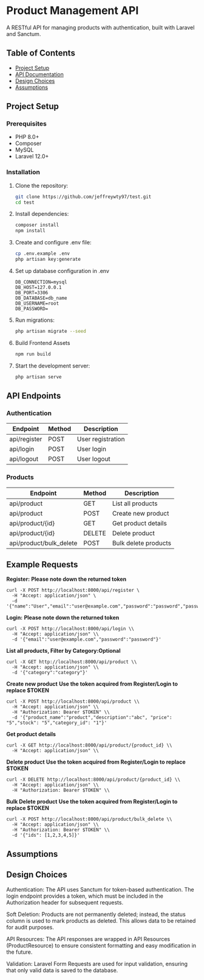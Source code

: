 # Product Management API

A RESTful API for managing products with authentication, built with Laravel and Sanctum.

## Table of Contents
- [Project Setup](#project-setup)
- [API Documentation](#api-documentation)
- [Design Choices](#design-choices)
- [Assumptions](#assumptions)

## Project Setup

### Prerequisites
- PHP 8.0+
- Composer
- MySQL
- Laravel 12.0+

### Installation
1. Clone the repository:
   ```bash
   git clone https://github.com/jeffreywty97/test.git
   cd test
   ```

2. Install dependencies:
    ```bash
    composer install
    npm install
    ```

3.  Create and configure .env file:
    ```bash
    cp .env.example .env
    php artisan key:generate
    ```

4.  Set up database configuration in .env
    ```
    DB_CONNECTION=mysql
    DB_HOST=127.0.0.1
    DB_PORT=3306
    DB_DATABASE=db_name
    DB_USERNAME=root
    DB_PASSWORD=
    ```

5.  Run migrations:
    ```bash
    php artisan migrate --seed
    ```
6.  Build Frontend Assets
    ```bash
    npm run build
    ```
    
7.  Start the development server:
    ```bash
    php artisan serve
    ```

## API Endpoints

### Authentication
| Endpoint       | Method | Description          |
|----------------|--------|----------------------|
| api/register   | POST   | User registration    |
| api/login      | POST   | User login           |
| api/logout     | POST   | User logout          |

### Products
| Endpoint                 | Method | Description                |
|--------------------------|--------|----------------------------|
| api/product              | GET    | List all products          |
| api/product              | POST   | Create new product         |
| api/product/{id}         | GET    | Get product details        |
| api/product/{id}         | DELETE | Delete product             |
| api/product/bulk_delete  | POST   | Bulk delete products       |

## Example Requests

**Register:** 
**Please note down the returned token**
```
curl -X POST http://localhost:8000/api/register \
  -H "Accept: application/json" \
  -d '{"name":"User","email":"user@example.com","password":"password","password_confirmation":"password"}'
```

**Login:** 
**Please note down the returned token**
```
curl -X POST http://localhost:8000/api/login \\
  -H "Accept: application/json" \\
  -d '{"email":"user@example.com","password":"password"}'
```

**List all products, Filter by Category:Optional** 
```
curl -X GET http://localhost:8000/api/product \\
  -H "Accept: application/json" \\
  -d '{"category":"category"}'
```

**Create new product**
**Use the token acquired from Register/Login to replace $TOKEN** 
```
curl -X POST http://localhost:8000/api/product \\
  -H "Accept: application/json" \\
  -H "Authorization: Bearer $TOKEN" \\
  -d '{"product_name":"product","description":"abc", "price": "5","stock": "5","category_id": "1"}'
```

**Get product details** 
```
curl -X GET http://localhost:8000/api/product/{product_id} \\
  -H "Accept: application/json" \\
```

**Delete product**
**Use the token acquired from Register/Login to replace $TOKEN** 
```
curl -X DELETE http://localhost:8000/api/product/{product_id} \\
  -H "Accept: application/json" \\
  -H "Authorization: Bearer $TOKEN" \\
```

**Bulk Delete product**
**Use the token acquired from Register/Login to replace $TOKEN** 
```
curl -X POST http://localhost:8000/api/product/bulk_delete \\
  -H "Accept: application/json" \\
  -H "Authorization: Bearer $TOKEN" \\
  -d '{"ids": [1,2,3,4,5]}'
```

## Assumptions
## Design Choices
Authentication: The API uses Sanctum for token-based authentication. The login endpoint provides a token, which must be included in the Authorization header for subsequent requests.

Soft Deletion: Products are not permanently deleted; instead, the status column is used to mark products as deleted. This allows data to be retained for audit purposes.

API Resources: The API responses are wrapped in API Resources (ProductResource) to ensure consistent formatting and easy modification in the future.

Validation: Laravel Form Requests are used for input validation, ensuring that only valid data is saved to the database.

